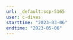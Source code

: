 ```yaml
---
url: _default:scp-5165
user: c-dives
starttime: "2023-03-06"
endtime: "2023-05-06"
---
```

<reserve />
